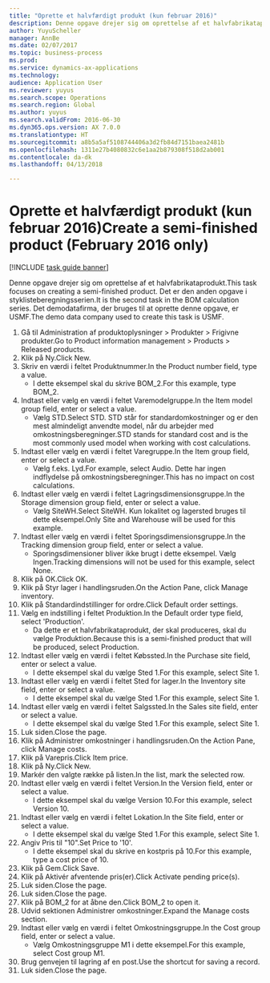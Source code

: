 ```yaml
--- 
title: "Oprette et halvfærdigt produkt (kun februar 2016)"
description: Denne opgave drejer sig om oprettelse af et halvfabrikataprodukt.
author: YuyuScheller
manager: AnnBe
ms.date: 02/07/2017
ms.topic: business-process
ms.prod: 
ms.service: dynamics-ax-applications
ms.technology: 
audience: Application User
ms.reviewer: yuyus
ms.search.scope: Operations
ms.search.region: Global
ms.author: yuyus
ms.search.validFrom: 2016-06-30
ms.dyn365.ops.version: AX 7.0.0
ms.translationtype: HT
ms.sourcegitcommit: a8b5a5af5108744406a3d2fb84d7151baea2481b
ms.openlocfilehash: 1311e27b4080832c6e1aa2b879308f518d2ab001
ms.contentlocale: da-dk
ms.lasthandoff: 04/13/2018

---
```

# <a name="create-a-semi-finished-product-february-2016-only"></a><span data-ttu-id="4312a-103">Oprette et halvfærdigt produkt (kun februar 2016)</span><span class="sxs-lookup"><span data-stu-id="4312a-103">Create a semi-finished product (February 2016 only)</span></span>

[!INCLUDE [task guide banner](../../includes/task-guide-banner.md)]

<span data-ttu-id="4312a-104">Denne opgave drejer sig om oprettelse af et halvfabrikataprodukt.</span><span class="sxs-lookup"><span data-stu-id="4312a-104">This task focuses on creating a semi-finished product.</span></span> <span data-ttu-id="4312a-105">Det er den anden opgave i styklisteberegningsserien.</span><span class="sxs-lookup"><span data-stu-id="4312a-105">It is the second task in the BOM calculation series.</span></span> <span data-ttu-id="4312a-106">Det demodatafirma, der bruges til at oprette denne opgave, er USMF.</span><span class="sxs-lookup"><span data-stu-id="4312a-106">The demo data company used to create this task is USMF.</span></span>

1. <span data-ttu-id="4312a-107">Gå til Administration af produktoplysninger > Produkter > Frigivne produkter.</span><span class="sxs-lookup"><span data-stu-id="4312a-107">Go to Product information management > Products > Released products.</span></span>
2. <span data-ttu-id="4312a-108">Klik på Ny.</span><span class="sxs-lookup"><span data-stu-id="4312a-108">Click New.</span></span>
3. <span data-ttu-id="4312a-109">Skriv en værdi i feltet Produktnummer.</span><span class="sxs-lookup"><span data-stu-id="4312a-109">In the Product number field, type a value.</span></span>
    * <span data-ttu-id="4312a-110">I dette eksempel skal du skrive BOM_2.</span><span class="sxs-lookup"><span data-stu-id="4312a-110">For this example, type BOM_2.</span></span>  
4. <span data-ttu-id="4312a-111">Indtast eller vælg en værdi i feltet Varemodelgruppe.</span><span class="sxs-lookup"><span data-stu-id="4312a-111">In the Item model group field, enter or select a value.</span></span>
    * <span data-ttu-id="4312a-112">Vælg STD.</span><span class="sxs-lookup"><span data-stu-id="4312a-112">Select STD.</span></span> <span data-ttu-id="4312a-113">STD står for standardomkostninger og er den mest almindeligt anvendte model, når du arbejder med omkostningsberegninger.</span><span class="sxs-lookup"><span data-stu-id="4312a-113">STD stands for standard cost and is the most commonly used model when working with cost calculations.</span></span>  
5. <span data-ttu-id="4312a-114">Indtast eller vælg en værdi i feltet Varegruppe.</span><span class="sxs-lookup"><span data-stu-id="4312a-114">In the Item group field, enter or select a value.</span></span>
    * <span data-ttu-id="4312a-115">Vælg f.eks. Lyd.</span><span class="sxs-lookup"><span data-stu-id="4312a-115">For example, select Audio.</span></span> <span data-ttu-id="4312a-116">Dette har ingen indflydelse på omkostningsberegninger.</span><span class="sxs-lookup"><span data-stu-id="4312a-116">This has no impact on cost calculations.</span></span>  
6. <span data-ttu-id="4312a-117">Indtast eller vælg en værdi i feltet Lagringsdimensionsgruppe.</span><span class="sxs-lookup"><span data-stu-id="4312a-117">In the Storage dimension group field, enter or select a value.</span></span>
    * <span data-ttu-id="4312a-118">Vælg SiteWH.</span><span class="sxs-lookup"><span data-stu-id="4312a-118">Select SiteWH.</span></span> <span data-ttu-id="4312a-119">Kun lokalitet og lagersted bruges til dette eksempel.</span><span class="sxs-lookup"><span data-stu-id="4312a-119">Only Site and Warehouse will be used for this example.</span></span>  
7. <span data-ttu-id="4312a-120">Indtast eller vælg en værdi i feltet Sporingsdimensionsgruppe.</span><span class="sxs-lookup"><span data-stu-id="4312a-120">In the Tracking dimension group field, enter or select a value.</span></span>
    * <span data-ttu-id="4312a-121">Sporingsdimensioner bliver ikke brugt i dette eksempel. Vælg Ingen.</span><span class="sxs-lookup"><span data-stu-id="4312a-121">Tracking dimensions will not be used for this example, select None.</span></span>  
8. <span data-ttu-id="4312a-122">Klik på OK.</span><span class="sxs-lookup"><span data-stu-id="4312a-122">Click OK.</span></span>
9. <span data-ttu-id="4312a-123">Klik på Styr lager i handlingsruden.</span><span class="sxs-lookup"><span data-stu-id="4312a-123">On the Action Pane, click Manage inventory.</span></span>
10. <span data-ttu-id="4312a-124">Klik på Standardindstillinger for ordre.</span><span class="sxs-lookup"><span data-stu-id="4312a-124">Click Default order settings.</span></span>
11. <span data-ttu-id="4312a-125">Vælg en indstilling i feltet Produktion.</span><span class="sxs-lookup"><span data-stu-id="4312a-125">In the Default order type field, select 'Production'.</span></span>
    * <span data-ttu-id="4312a-126">Da dette er et halvfabrikataprodukt, der skal produceres, skal du vælge Produktion.</span><span class="sxs-lookup"><span data-stu-id="4312a-126">Because this is a semi-finished product that will be produced, select Production.</span></span>  
12. <span data-ttu-id="4312a-127">Indtast eller vælg en værdi i feltet Købssted.</span><span class="sxs-lookup"><span data-stu-id="4312a-127">In the Purchase site field, enter or select a value.</span></span>
    * <span data-ttu-id="4312a-128">I dette eksempel skal du vælge Sted 1.</span><span class="sxs-lookup"><span data-stu-id="4312a-128">For this example, select Site 1.</span></span>  
13. <span data-ttu-id="4312a-129">Indtast eller vælg en værdi i feltet Sted for lager.</span><span class="sxs-lookup"><span data-stu-id="4312a-129">In the Inventory site field, enter or select a value.</span></span>
    * <span data-ttu-id="4312a-130">I dette eksempel skal du vælge Sted 1.</span><span class="sxs-lookup"><span data-stu-id="4312a-130">For this example, select Site 1.</span></span>  
14. <span data-ttu-id="4312a-131">Indtast eller vælg en værdi i feltet Salgssted.</span><span class="sxs-lookup"><span data-stu-id="4312a-131">In the Sales site field, enter or select a value.</span></span>
    * <span data-ttu-id="4312a-132">I dette eksempel skal du vælge Sted 1.</span><span class="sxs-lookup"><span data-stu-id="4312a-132">For this example, select Site 1.</span></span>  
15. <span data-ttu-id="4312a-133">Luk siden.</span><span class="sxs-lookup"><span data-stu-id="4312a-133">Close the page.</span></span>
16. <span data-ttu-id="4312a-134">Klik på Administrer omkostninger i handlingsruden.</span><span class="sxs-lookup"><span data-stu-id="4312a-134">On the Action Pane, click Manage costs.</span></span>
17. <span data-ttu-id="4312a-135">Klik på Varepris.</span><span class="sxs-lookup"><span data-stu-id="4312a-135">Click Item price.</span></span>
18. <span data-ttu-id="4312a-136">Klik på Ny.</span><span class="sxs-lookup"><span data-stu-id="4312a-136">Click New.</span></span>
19. <span data-ttu-id="4312a-137">Markér den valgte række på listen.</span><span class="sxs-lookup"><span data-stu-id="4312a-137">In the list, mark the selected row.</span></span>
20. <span data-ttu-id="4312a-138">Indtast eller vælg en værdi i feltet Version.</span><span class="sxs-lookup"><span data-stu-id="4312a-138">In the Version field, enter or select a value.</span></span>
    * <span data-ttu-id="4312a-139">I dette eksempel skal du vælge Version 10.</span><span class="sxs-lookup"><span data-stu-id="4312a-139">For this example, select Version 10.</span></span>  
21. <span data-ttu-id="4312a-140">Indtast eller vælg en værdi i feltet Lokation.</span><span class="sxs-lookup"><span data-stu-id="4312a-140">In the Site field, enter or select a value.</span></span>
    * <span data-ttu-id="4312a-141">I dette eksempel skal du vælge Sted 1.</span><span class="sxs-lookup"><span data-stu-id="4312a-141">For this example, select Site 1.</span></span>  
22. <span data-ttu-id="4312a-142">Angiv Pris til "10".</span><span class="sxs-lookup"><span data-stu-id="4312a-142">Set Price to '10'.</span></span>
    * <span data-ttu-id="4312a-143">I dette eksempel skal du skrive en kostpris på 10.</span><span class="sxs-lookup"><span data-stu-id="4312a-143">For this example, type a cost price of 10.</span></span>  
23. <span data-ttu-id="4312a-144">Klik på Gem.</span><span class="sxs-lookup"><span data-stu-id="4312a-144">Click Save.</span></span>
24. <span data-ttu-id="4312a-145">Klik på Aktivér afventende pris(er).</span><span class="sxs-lookup"><span data-stu-id="4312a-145">Click Activate pending price(s).</span></span>
25. <span data-ttu-id="4312a-146">Luk siden.</span><span class="sxs-lookup"><span data-stu-id="4312a-146">Close the page.</span></span>
26. <span data-ttu-id="4312a-147">Luk siden.</span><span class="sxs-lookup"><span data-stu-id="4312a-147">Close the page.</span></span>
27. <span data-ttu-id="4312a-148">Klik på BOM_2 for at åbne den.</span><span class="sxs-lookup"><span data-stu-id="4312a-148">Click BOM_2 to open it.</span></span>
28. <span data-ttu-id="4312a-149">Udvid sektionen Administrer omkostninger.</span><span class="sxs-lookup"><span data-stu-id="4312a-149">Expand the Manage costs section.</span></span>
29. <span data-ttu-id="4312a-150">Indtast eller vælg en værdi i feltet Omkostningsgruppe.</span><span class="sxs-lookup"><span data-stu-id="4312a-150">In the Cost group field, enter or select a value.</span></span>
    * <span data-ttu-id="4312a-151">Vælg Omkostningsgruppe M1 i dette eksempel.</span><span class="sxs-lookup"><span data-stu-id="4312a-151">For this example, select Cost group M1.</span></span>  
30. <span data-ttu-id="4312a-152">Brug genvejen til lagring af en post.</span><span class="sxs-lookup"><span data-stu-id="4312a-152">Use the shortcut for saving a record.</span></span>
31. <span data-ttu-id="4312a-153">Luk siden.</span><span class="sxs-lookup"><span data-stu-id="4312a-153">Close the page.</span></span>


